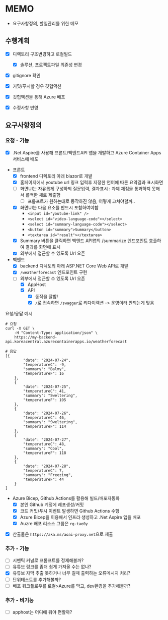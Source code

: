 # MEMO
- 요구사항정의, 할일관리를 위한 메모

## 수행계획
- [x] 디렉토리 구조변경하고 로컬빌드
  - [x] 솔루션, 프로젝트파일 의존성 변경
- [x] gitignore 확인
- [x] 커밋/푸시할 경우 깃헙액션
- [x] 깃헙액션을 통해 Azure 배포
- [x] 수정사항 반영



## 요구사항정의
  
### 요청 - 기능
- [x] .Net Aspire를 사용해 프론트/백엔드API 앱을 개발하고 Azure Container Apps 서비스에 배포

- 프론트
  - [x] frontend 디렉토리 아래 blazor로 개발
  - [x] 홈페이지에서 youtube url 링크 입력후 지정한 언어에 따른 요약결과 표시화면
  - [ ] 화면UI는 자유롭게 구성하되 질문입력, 결과표시 : 과제 채점을 통과하지 못해서 롤백한 채로 제출함
    - [ ] 프롬프트가 원하는대로 동작하진 않음, 어떻게 고쳐야할까..
  - [x] 화면UI는 다음 요소를 반드시 포함하여야함
    - `<input id="youtube-link" />`
    - `<select id="video-language-code"></select>`
    - `<select id="summary-language-code"></select>`
    - `<button id="summary">Summary</button>`
    - `<textarea id="result"></textarea>`
  - [x] Summary 버튼을 클릭하면 백엔드 API앱의 /summarize 엔드포인트 호출하여 결과를 화면에 표시
  - [x] 외부에서 접근할 수 있도록 Url 오픈

- 백엔드
  - [x] backend 디렉토리 아래 ASP.NET Core Web API로 개발
  - [x] `/weatherforecast` 엔드포인트 구현
  - [ ] 외부에서 접근할 수 있도록 Url 오픈
    - [x] AppHost
    - [x] API
      - [x] 동작을 잘함!
      - [x] `/`로 접속하면 `/swagger`로 리다이렉션 -> 운영이라 안되는게 맞음

요청/응답 예시
```shell
# 요청
curl -X GET \
    -H "Content-Type: application/json" \
    https://my-backend-api.koreacentral.azurecontainerapps.io/weatherforecast
  
# 응답
[{
        "date": "2024-07-24",
        "temperatureC": -9,
        "summary": "Balmy",
        "temperatureF": 16
    },
    {
        "date": "2024-07-25",
        "temperatureC": 41,
        "summary": "Sweltering",
        "temperatureF": 105
    },
    {
        "date": "2024-07-26",
        "temperatureC": 46,
        "summary": "Sweltering",
        "temperatureF": 114
    },
    {
        "date": "2024-07-27",
        "temperatureC": 48,
        "summary": "Cool",
        "temperatureF": 118
    },
    {
        "date": "2024-07-28",
        "temperatureC": 7,
        "summary": "Freezing",
        "temperatureF": 44
    }
]
```

- Azure Bicep, Github Actions를 활용해 빌드/배포자동화
  - [x] 본인 Github 계정에 레포생성/커밋
  - [x] 코드 커밋/푸시 이벤트 발생하면 Github Actions 수행
  - [x] Azure Bicep을 이용해서 인프라 생성하고 .Net Aspire 앱을 배포
  - [x] Auzre 배포 리소스 그룹은 `rg-tae0y`
  
- [x] 산출물은 `https://aka.ms/aoai-proxy.net`으로 제출
  
  
### 추가 - 기능
- [ ] 시멘틱 커널로 프롬프트를 정제해볼까?
- [ ] 유튜브 링크를 좀더 쉽게 가져올 수는 없나?
- [x] 유튜브 자막 추출 못하거나 너무 길때 출력하는 오류메시지 처리?
- [ ] 단위테스트를 추가해볼까?  
- [ ] 배포 워크플로우를 로컬>Azure를 막고, dev환경을 추가해볼까?

### 추가 - 비기능
- [ ] apphost는 어디에 둬야 편할까? 